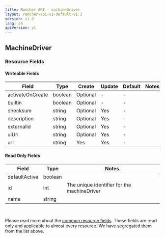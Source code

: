 ```yaml
---
title: Rancher API - machineDriver
layout: rancher-api-v1-default-v1.3
version: v1.3
lang: zh
apiVersion: v1
---
```


## MachineDriver



### Resource Fields

#### Writeable Fields

Field | Type | Create | Update | Default | Notes
---|---|---|---|---|---
activateOnCreate | boolean | Optional | - | - | 
builtin | boolean | Optional | - | - | 
checksum | string | Optional | Yes | - | 
description | string | Optional | Yes | - | 
externalId | string | Optional | Yes | - | 
uiUrl | string | Optional | Yes | - | 
url | string | Yes | Yes | - | 


#### Read Only Fields

Field | Type   | Notes
---|---|---
defaultActive | boolean  | 
id | int  | The unique identifier for the machineDriver
name | string  | 


<br>

Please read more about the [common resource fields]({{site.baseurl}}/rancher/{{page.version}}/{{page.lang}}/api/{{page.apiVersion}}/common/). These fields are read only and applicable to almost every resource. We have segregated them from the list above.




